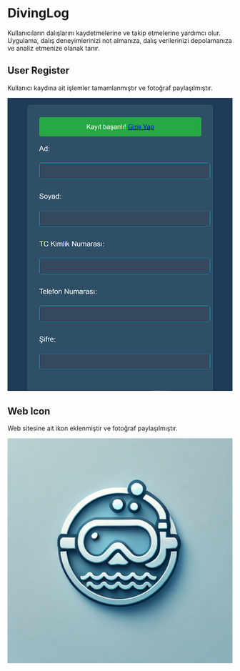 # DivingLog
Kullanıcıların dalışlarını kaydetmelerine ve takip etmelerine yardımcı olur. Uygulama, dalış deneyimlerinizi not almanıza, dalış verilerinizi depolamanıza ve analiz etmenize olanak tanır.

## User Register
Kullanıcı kaydına ait işlemler tamamlanmıştır ve fotoğraf paylaşılmıştır.

![alt text](user_register.png)

## Web Icon
Web sitesine ait ikon eklenmiştir ve fotoğraf paylaşılmıştır.

![alt text](web_icon.png)